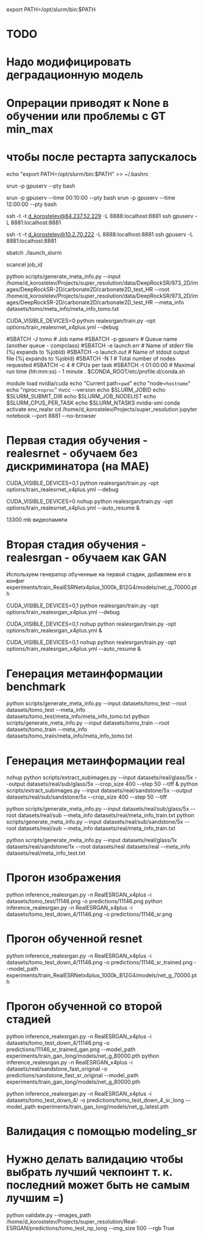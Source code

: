 export PATH=/opt/slurm/bin:$PATH

# TODO
# Надо модифицировать деградационную модель
# Опрерации приводят к None в обучении или проблемы с GT min_max

# чтобы после рестарта запускалось
echo "export PATH=/opt/slurm/bin:$PATH" >> ~/.bashrc

srun -p gpuserv --pty bash

srun -p gpuserv  --time 00:10:00 --pty bash
srun -p gpuserv  --time 12:00:00 --pty bash

ssh -t -t d_korostelev@84.237.52.229 -L 8888:localhost:8881 ssh gpuserv -L 8881:localhost:8881

ssh -t -t d_korostelev@10.2.70.222 -L 8888:localhost:8881 ssh gpuserv -L 8881:localhost:8881


sbatch ./launch_slurm

scancel job_id

python scripts/generate_meta_info.py  --input /home/d_korostelev/Projects/super_resolution/data/DeepRockSR/973_2D/images/DeepRockSR-2D/carbonate2D/carbonate2D_test_HR --root /home/d_korostelev/Projects/super_resolution/data/DeepRockSR/973_2D/images/DeepRockSR-2D/carbonate2D/carbonate2D_test_HR  --meta_info datasets/tomo/meta_info/meta_info_tomo.txt

CUDA_VISIBLE_DEVICES=0 python realesrgan/train.py -opt options/train_realesrnet_x4plus.yml --debug



#SBATCH -J tomo  # Job name
#SBATCH -p gpuserv # Queue name (another queue - compclass)
#SBATCH -e launch.err # Name of stderr file (%j expands to %jobId)
#SBATCH -o launch.out  # Name of stdout output file (%j expands to %jobId)
#SBATCH -N 1   # Total number of nodes requested
#SBATCH -c 4   # CPUs per task
#SBATCH -t 01:00:00 # Maximal run time (hh:mm:ss) - 1 minute
. $CONDA_ROOT/etc/profile.d/conda.sh

module load nvidia/cuda
echo "Current path=`pwd`"
echo "node=`hostname`"
echo "nproc=`nproc`"
nvcc --version
echo $SLURM_JOBID
echo $SLURM_SUBMIT_DIR
echo $SLURM_JOB_NODELIST
echo $SLURM_CPUS_PER_TASK
echo $SLURM_NTASKS
nvidia-smi
conda activate env_realsr
cd /home/d_korostelev/Projects/super_resolution
jupyter notebook --port 8881 --no-browser


# Первая стадия обучения - realesrnet - обучаем без дискриминатора (на MAE)
CUDA_VISIBLE_DEVICES=0,1 python realesrgan/train.py -opt options/train_realesrnet_x4plus.yml 
--debug

CUDA_VISIBLE_DEVICES=0 nohup python realesrgan/train.py -opt options/train_realesrnet_x4plus.yml --auto_resume &

13300 mb видеопамяти

# Вторая стадия обучения - realesrgan - обучаем как GAN

Используем генератор обученные на первой стадии, добавляем его в конфиг
experiments/train_RealESRNetx4plus_1000k_B12G4/models/net_g_70000.pth


CUDA_VISIBLE_DEVICES=0,1 python realesrgan/train.py -opt options/train_realesrgan_x4plus.yml --debug

CUDA_VISIBLE_DEVICES=0,1 nohup python realesrgan/train.py -opt options/train_realesrgan_x4plus.yml &

CUDA_VISIBLE_DEVICES=0,1 nohup python realesrgan/train.py -opt options/train_realesrgan_x4plus.yml --auto_resume &


# Генерация метаинформации benchmark
python scripts/generate_meta_info.py  --input datasets/tomo_test --root datasets/tomo_test  --meta_info datasets/tomo_test/meta_info/meta_info_tomo.txt
python scripts/generate_meta_info.py  --input datasets/tomo_train --root datasets/tomo_train  --meta_info datasets/tomo_train/meta_info/meta_info_tomo.txt

# Генерация метаинформации real

nohup python scripts/extract_subimages.py --input datasets/real/glass/5x --output datasets/real/sub/glass/5x --crop_size 400 --step 50 --tiff &
python scripts/extract_subimages.py --input datasets/real/sandstone/5x --output datasets/real/sub/sandstone/5x --crop_size 400 --step 50 --tiff

python scripts/generate_meta_info.py  --input datasets/real/sub/glass/5x --root datasets/real/sub --meta_info datasets/real/meta_info_train.txt
python scripts/generate_meta_info.py  --input datasets/real/sub/sandstone/5x --root datasets/real/sub --meta_info datasets/real/meta_info_train.txt


[comment]: <> (python scripts/generate_meta_info.py  --input datasets/real/glass/5x datasets/real/sandstone/5x --root datasets/real datasets/real  --meta_info datasets/real/meta_info_train.txt)
python scripts/generate_meta_info.py  --input datasets/real/glass/1x datasets/real/sandstone/1x --root datasets/real datasets/real  --meta_info datasets/real/meta_info_test.txt


# Прогон изображения
python inference_realesrgan.py -n RealESRGAN_x4plus -i datasets/tomo_test/11146.png  -o predictions/11146.png 
python inference_realesrgan.py -n RealESRGAN_x4plus -i datasets/tomo_test_down_4/11146.png  -o predictions/11146_sr.png 

# Прогон обученной resnet
python inference_realesrgan.py -n RealESRGAN_x4plus -i datasets/tomo_test_down_4/11146.png  -o predictions/11146_sr_trained.png --model_path experiments/train_RealESRNetx4plus_1000k_B12G4/models/net_g_70000.pth

# Прогон обученной со второй стадией
python inference_realesrgan.py -n RealESRGAN_x4plus -i datasets/tomo_test_down_4/11146.png  -o predictions/11146_sr_trained_gan.png --model_path experiments/train_gan_long/models/net_g_80000.pth
python inference_realesrgan.py -n RealESRGAN_x4plus -i datasets/real/sandstone_fast_original  -o predictions/sandstone_fast_sr_original --model_path experiments/train_gan_long/models/net_g_80000.pth


python inference_realesrgan.py -n RealESRGAN_x4plus -i datasets/tomo_test_down_4/ -o predictions/tomo_test_down_4_sr_long --model_path experiments/train_gan_long/models/net_g_latest.pth

# Валидация с помощью modeling_sr
# Нужно делать валидацию чтобы выбрать лучший чекпоинт т. к. последний может быть не самым лучшим =)

python validate.py --images_path /home/d_korostelev/Projects/super_resolution/Real-ESRGAN/predictions/tomo_test_np_long --img_size 500 --rgb True
